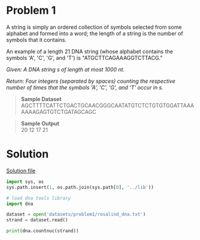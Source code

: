 # Problem 1

A string is simply an ordered collection of symbols selected from some alphabet and formed into a word; the length of a string is the number of symbols that it contains.

An example of a length 21 DNA string (whose alphabet contains the symbols 'A', 'C', 'G', and 'T') is "ATGCTTCAGAAAGGTCTTACG."

*Given: A DNA string s of length at most 1000 nt.*

*Return: Four integers (separated by spaces) counting the respective number of times that the symbols 'A', 'C', 'G', and 'T' occur in s.*

> __Sample Dataset__  
> AGCTTTTCATTCTGACTGCAACGGGCAATATGTCTCTGTGTGGATTAAAAAAAGAGTGTCTGATAGCAGC

> __Sample Output__  
> 20 12 17 21

# Solution

[Solution file](solution1.py)

```python
import sys, os
sys.path.insert(1, os.path.join(sys.path[0], '../lib'))

# load dna tools library
import dna

dataset = open('datasets/problem1/rosalind_dna.txt')
strand = dataset.read()

print(dna.countnuc(strand))
```
